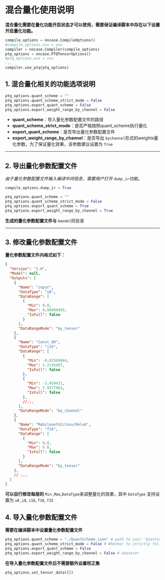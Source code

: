 # 混合量化使用说明

**混合量化需要在量化功能开启状态才可以使用，需要保证编译脚本中存在以下设置开启量化功能。**

```python
compile_options = nncase.CompileOptions()
#compile_options.xxx = xxx
compiler = nncase.Compiler(compile_options)
ptq_options = nncase.PTQTensorOptions()
#ptq_options.xxx = xxx
...
compiler.use_ptq(ptq_options)
```

## 1. 混合量化相关的功能选项说明

```python
ptq_options.quant_scheme = ""
ptq_options.quant_scheme_strict_mode = False
ptq_options.export_quant_scheme = False
ptq_options.export_weight_range_by_channel = False
```

* **quant_scheme**：导入量化参数配置文件的路径
* **quant_scheme_strict_mode**：是否严格按照quant_scheme执行量化
* **export_quant_scheme**：是否导出量化参数配置文件
* **export_weight_range_by_channel**：是否导出 `bychannel`形式的weights量化参数，为了保证量化效果，该参数建议设置为 `True`

---

## 2. 导出量化参数配置文件

*由于量化参数配置文件输入编译中间信息，需要用户打开 `dump_ir`功能*。

```python
compile_options.dump_ir = True
```

```python
ptq_options.quant_scheme = ""
ptq_options.quant_scheme_strict_mode = False
ptq_options.export_quant_scheme = True
ptq_options.export_weight_range_by_channel = True
```

**生成的量化参数配置文件与** `kmodel`同目录

---

## 3. 修改量化参数配置文件

**量化参数配置文件内格式如下：**

```json
{
  "Version": "1.0",
  "Model": null,
  "Outputs": [
    {
      "Name": "input",
      "DataType": "u8",
      "DataRange": [
        {
          "Min": 0.0,
          "Max": 0.99999493,
          "IsFull": false
        }
      ],
      "DataRangeMode": "by_tensor"
    },
    {
      "Name": "Const_90",
      "DataType": "i16",
      "DataRange": [
        {
          "Min": -0.82569844,
          "Max": 1.2145407,
          "IsFull": false
        },
        {
          "Min": -3.459431,
          "Max": 2.9377983,
          "IsFull": false
        },
        //...
      ],
      "DataRangeMode": "by_channel"
    },
    {
      "Name": "MobilenetV2/Conv/Relu6",
      "DataType": "f16",
      "DataRange": [
        {
          "Min": 0.0,
          "Max": 6.0,
          "IsFull": false
        }
      ],
      "DataRangeMode": "by_tensor"
    },
    // ...
  ]
}
```

**可以自行修改每层的** `Min` ,`Max`,`DataType`来调整量化的效果，其中 `DataType` 支持设置为 `u8` ,`i8`, `i16`, `f16`, `f32`

## 4. 导入量化参数配置文件

**需要在编译脚本中设置量化参数配置文件**

```python
ptq_options.quant_scheme = "./QuantScheme.json" # path to your 'QuantScheme.json'
ptq_options.quant_scheme_strict_mode = False # Whether to strictly follow quant_scheme for quantification
ptq_options.export_quant_scheme = False
ptq_options.export_weight_range_by_channel = False # whatever
```

**在导入量化参数配置文件后不需要额外设置校正集**

```python
ptq_options.set_tensor_data([])
```
